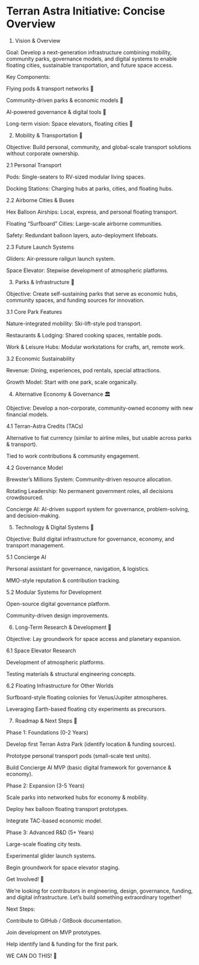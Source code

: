 # Terran Astra Initiative: Concise Overview

1. Vision & Overview

Goal: Develop a next-generation infrastructure combining mobility, community parks, governance models, and digital systems to enable floating cities, sustainable transportation, and future space access.

Key Components:

Flying pods & transport networks 🚀

Community-driven parks & economic models 🌿

AI-powered governance & digital tools 🤖

Long-term vision: Space elevators, floating cities 🌌

2. Mobility & Transportation 🚀

Objective: Build personal, community, and global-scale transport solutions without corporate ownership.

2.1 Personal Transport

Pods: Single-seaters to RV-sized modular living spaces.

Docking Stations: Charging hubs at parks, cities, and floating hubs.

2.2 Airborne Cities & Buses

Hex Balloon Airships: Local, express, and personal floating transport.

Floating “Surfboard” Cities: Large-scale airborne communities.

Safety: Redundant balloon layers, auto-deployment lifeboats.

2.3 Future Launch Systems

Gliders: Air-pressure railgun launch system.

Space Elevator: Stepwise development of atmospheric platforms.

3. Parks & Infrastructure 🌿

Objective: Create self-sustaining parks that serve as economic hubs, community spaces, and funding sources for innovation.

3.1 Core Park Features

Nature-integrated mobility: Ski-lift-style pod transport.

Restaurants & Lodging: Shared cooking spaces, rentable pods.

Work & Leisure Hubs: Modular workstations for crafts, art, remote work.

3.2 Economic Sustainability

Revenue: Dining, experiences, pod rentals, special attractions.

Growth Model: Start with one park, scale organically.

4. Alternative Economy & Governance 🏛️

Objective: Develop a non-corporate, community-owned economy with new financial models.

4.1 Terran-Astra Credits (TACs)

Alternative to fiat currency (similar to airline miles, but usable across parks & transport).

Tied to work contributions & community engagement.

4.2 Governance Model

Brewster’s Millions System: Community-driven resource allocation.

Rotating Leadership: No permanent government roles, all decisions crowdsourced.

Concierge AI: AI-driven support system for governance, problem-solving, and decision-making.

5. Technology & Digital Systems 🤖

Objective: Build digital infrastructure for governance, economy, and transport management.

5.1 Concierge AI

Personal assistant for governance, navigation, & logistics.

MMO-style reputation & contribution tracking.

5.2 Modular Systems for Development

Open-source digital governance platform.

Community-driven design improvements.

6. Long-Term Research & Development 🌌

Objective: Lay groundwork for space access and planetary expansion.

6.1 Space Elevator Research

Development of atmospheric platforms.

Testing materials & structural engineering concepts.

6.2 Floating Infrastructure for Other Worlds

Surfboard-style floating colonies for Venus/Jupiter atmospheres.

Leveraging Earth-based floating city experiments as precursors.

7. Roadmap & Next Steps 📍

Phase 1: Foundations (0-2 Years)

Develop first Terran Astra Park (identify location & funding sources).

Prototype personal transport pods (small-scale test units).

Build Concierge AI MVP (basic digital framework for governance & economy).

Phase 2: Expansion (3-5 Years)

Scale parks into networked hubs for economy & mobility.

Deploy hex balloon floating transport prototypes.

Integrate TAC-based economic model.

Phase 3: Advanced R&D (5+ Years)

Large-scale floating city tests.

Experimental glider launch systems.

Begin groundwork for space elevator staging.

Get Involved! 🚀

We’re looking for contributors in engineering, design, governance, funding, and digital infrastructure. Let’s build something extraordinary together!

Next Steps:

Contribute to GitHub / GitBook documentation.

Join development on MVP prototypes.

Help identify land & funding for the first park.

WE CAN DO THIS! 🚀
